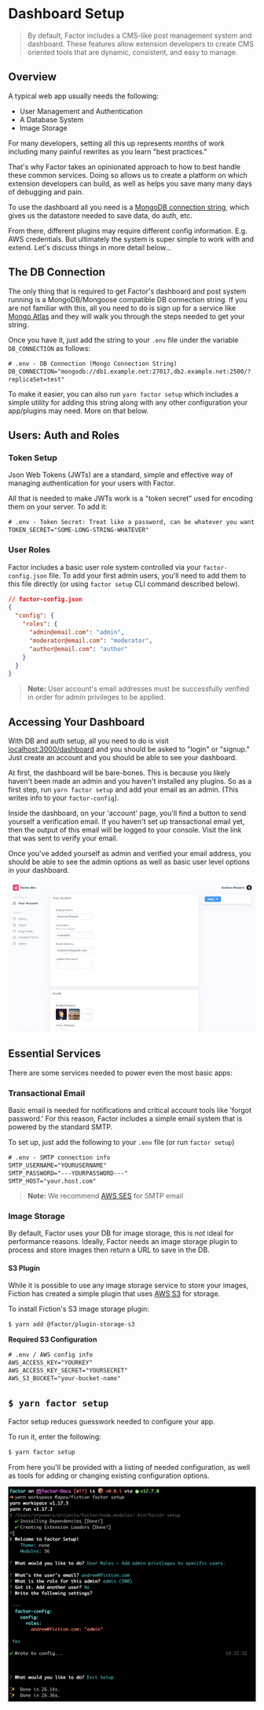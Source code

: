 # Dashboard Setup

> By default, Factor includes a CMS-like post management system and dashboard. These features allow extension developers to create CMS oriented tools that are dynamic, consistent, and easy to manage.

## Overview

A typical web app usually needs the following:

- User Management and Authentication
- A Database System
- Image Storage

For many developers, setting all this up represents months of work including many painful rewrites as you learn "best practices."

That's why Factor takes an opinionated approach to how to best handle these common services. Doing so allows us to create a platform on which extension developers can build, as well as helps you save many many days of debugging and pain.

To use the dashboard all you need is a [MongoDB connection string](https://docs.mongodb.com/manual/reference/connection-string/), which gives us the datastore needed to save data, do auth, etc.

From there, different plugins may require different config information. E.g. AWS credentials. But ultimately the system is super simple to work with and extend. Let's discuss things in more detail below...

## The DB Connection

The only thing that is required to get Factor's dashboard and post system running is a MongoDB/Mongoose compatible DB connection string. If you are not familiar with this, all you need to do is sign up for a service like [Mongo Atlas](https://www.mongodb.com/cloud/atlas) and they will walk you through the steps needed to get your string.

Once you have it, just add the string to your `.env` file under the variable `DB_CONNECTION` as follows:

```git
# .env - DB Connection (Mongo Connection String)
DB_CONNECTION="mongodb://db1.example.net:27017,db2.example.net:2500/?replicaSet=test"
```

To make it easier, you can also run `yarn factor setup` which includes a simple utility for adding this string along with any other configuration your app/plugins may need. More on that below.

## Users: Auth and Roles

### Token Setup

Json Web Tokens (JWTs) are a standard, simple and effective way of managing authentication for your users with Factor.

All that is needed to make JWTs work is a "token secret" used for encoding them on your server. To add it:

```git
# .env - Token Secret: Treat like a password, can be whatever you want
TOKEN_SECRET="SOME-LONG-STRING-WHATEVER"
```

### User Roles

Factor includes a basic user role system controlled via your `factor-config.json` file. To add your first admin users, you'll need to add them to this file directly (or using `factor setup` CLI command described below).

```json
// factor-config.json
{
  "config": {
    "roles": {
      "admin@email.com": "admin",
      "moderator@email.com": "moderator",
      "author@email.com": "author"
    }
  }
}
```

> **Note:** User account's email addresses must be successfully verified in order for admin privileges to be applied.

## Accessing Your Dashboard

With DB and auth setup, all you need to do is visit [localhost:3000/dashboard](http://localhost:3000/dashboard) and you should be asked to "login" or "signup." Just create an account and you should be able to see your dashboard.

At first, the dashboard will be bare-bones. This is because you likely haven't been made an admin and you haven't installed any plugins. So as a first step, run `yarn factor setup` and add your email as an admin. (This writes info to your `factor-config`).

Inside the dashboard, on your 'account' page, you'll find a button to send yourself a verification email. If you haven't set up transactional email yet, then the output of this email will be logged to your console. Visit the link that was sent to verify your email.

Once you've added yourself as admin and verified your email address, you should be able to see the admin options as well as basic user level options in your dashboard.

![Factor Dashboard](./dashboard.png)

## Essential Services

There are some services needed to power even the most basic apps:

### Transactional Email

Basic email is needed for notifications and critical account tools like 'forgot password.' For this reason, Factor includes a simple email system that is powered by the standard SMTP.

To set up, just add the following to your `.env` file (or run `factor setup`)

```git
# .env - SMTP connection info
SMTP_USERNAME="YOURUSERNAME"
SMTP_PASSWORD="---YOURPASSWORD---"
SMTP_HOST="your.host.com"

```

> **Note:** We recommend [AWS SES](https://aws.amazon.com/ses/) for SMTP email

### Image Storage

By default, Factor uses your DB for image storage, this is _not_ ideal for performance reasons. Ideally, Factor needs an image storage plugin to process and store images then return a URL to save in the DB.

#### S3 Plugin

While it is possible to use any image storage service to store your images, Fiction has created a simple plugin that uses [AWS S3](https://aws.amazon.com/s3/) for storage.

To install Fiction's S3 image storage plugin:

```bash
$ yarn add @factor/plugin-storage-s3
```

**Required S3 Configuration**

```git
# .env / AWS config info
AWS_ACCESS_KEY="YOURKEY"
AWS_ACCESS_KEY_SECRET="YOURSECRET"
AWS_S3_BUCKET="your-bucket-name"
```

## `$ yarn factor setup`

Factor setup reduces guesswork needed to configure your app.

To run it, enter the following:

```bash
$ yarn factor setup
```

From here you'll be provided with a listing of needed configuration, as well as tools for adding or changing existing configuration options.

![Factor Setup](./factor-setup.png)
